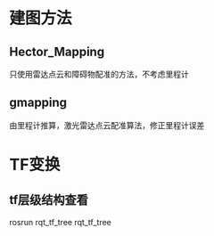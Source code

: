 # 建图方法

## Hector_Mapping

只使用雷达点云和障碍物配准的方法，不考虑里程计

## gmapping

由里程计推算，激光雷达点云配准算法，修正里程计误差

# TF变换

## tf层级结构查看

rosrun rqt_tf_tree rqt_tf_tree 

# 